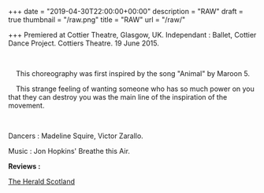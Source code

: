 +++
date = "2019-04-30T22:00:00+00:00"
description = "RAW"
draft = true
thumbnail = "/raw.png"
title = "RAW"
url = "/raw/"

+++
Premiered at Cottier Theatre, Glasgow, UK. Independant : Ballet, Cottier Dance Project. Cottiers Theatre. 19 June 2015.

 

    This choreography was first inspired by the song "Animal" by Maroon 5.

    This strange feeling of wanting someone who has so much power on you that they can destroy you was the main line of the inspiration of the movement.

 

Dancers : Madeline Squire, Victor Zarallo.

Music : Jon Hopkins' Breathe this Air.

**Reviews :**

[The Herald Scotland](https://www.heraldscotland.com/arts_ents/13413821.Dance_review__Independent_Ballet/)
